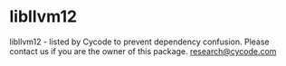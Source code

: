 # libllvm12
libllvm12 - listed by Cycode to prevent dependency confusion.
Please contact us if you are the owner of this package.
research@cycode.com
